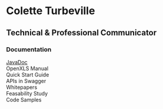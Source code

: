 
<h1>Colette Turbeville</h1>
<h2>Technical & Professional Communicator</h2>
<h3>Documentation</h3>
<a href="https://colette27.github.io/Docs/api/">JavaDoc</a>
</BR>
OpenXLS Manual
</BR>
Quick Start Guide
</BR>
APIs in Swagger
</BR>
Whitepapers 
</BR>
Feasability Study 
</BR>
Code Samples 
</BR>


